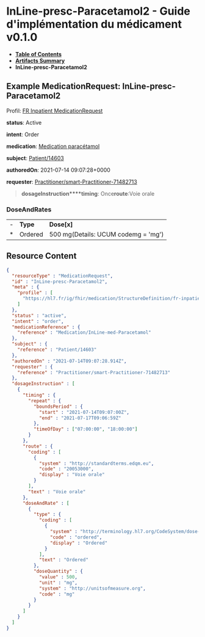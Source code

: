 # InLine-presc-Paracetamol2 - Guide d'implémentation du médicament v0.1.0

* [**Table of Contents**](toc.md)
* [**Artifacts Summary**](artifacts.md)
* **InLine-presc-Paracetamol2**

## Example MedicationRequest: InLine-presc-Paracetamol2

Profil: [FR Inpatient MedicationRequest](StructureDefinition-fr-inpatient-medicationrequest.md)

**status**: Active

**intent**: Order

**medication**: [Medication paracétamol](Medication-InLine-med-Paracetamol.md)

**subject**: [Patient/14603](Patient/14603)

**authoredOn**: 2021-07-14 09:07:28+0000

**requester**: [Practitioner/smart-Practitioner-71482713](Practitioner/smart-Practitioner-71482713)

> **dosageInstruction****timing**: Once**route**:Voie orale

### DoseAndRates

| | | |
| :--- | :--- | :--- |
| - | **Type** | **Dose[x]** |
| * | Ordered | 500 mg(Details: UCUM codemg = 'mg') |




## Resource Content

```json
{
  "resourceType" : "MedicationRequest",
  "id" : "InLine-presc-Paracetamol2",
  "meta" : {
    "profile" : [
      "https://hl7.fr/ig/fhir/medication/StructureDefinition/fr-inpatient-medicationrequest"
    ]
  },
  "status" : "active",
  "intent" : "order",
  "medicationReference" : {
    "reference" : "Medication/InLine-med-Paracetamol"
  },
  "subject" : {
    "reference" : "Patient/14603"
  },
  "authoredOn" : "2021-07-14T09:07:28.914Z",
  "requester" : {
    "reference" : "Practitioner/smart-Practitioner-71482713"
  },
  "dosageInstruction" : [
    {
      "timing" : {
        "repeat" : {
          "boundsPeriod" : {
            "start" : "2021-07-14T09:07:00Z",
            "end" : "2021-07-17T09:06:59Z"
          },
          "timeOfDay" : ["07:00:00", "18:00:00"]
        }
      },
      "route" : {
        "coding" : [
          {
            "system" : "http://standardterms.edqm.eu",
            "code" : "20053000",
            "display" : "Voie orale"
          }
        ],
        "text" : "Voie orale"
      },
      "doseAndRate" : [
        {
          "type" : {
            "coding" : [
              {
                "system" : "http://terminology.hl7.org/CodeSystem/dose-rate-type",
                "code" : "ordered",
                "display" : "Ordered"
              }
            ],
            "text" : "Ordered"
          },
          "doseQuantity" : {
            "value" : 500,
            "unit" : "mg",
            "system" : "http://unitsofmeasure.org",
            "code" : "mg"
          }
        }
      ]
    }
  ]
}

```
